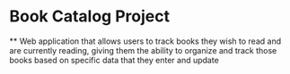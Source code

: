 # Book Catalog Project

** Web application that allows users to track books they wish to read and are currently reading, giving them the ability to organize and track those books based on specific data that they enter and update